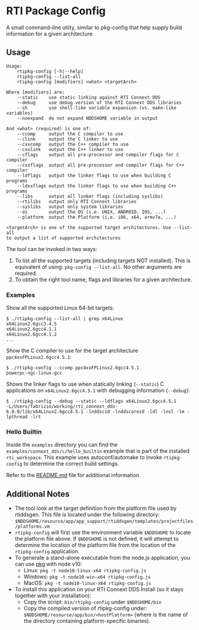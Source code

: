 # RTI Package Config

A small command-line utiity, similar to pkg-config that help supply build information for a given architecture



## Usage

```
Usage:
    rtipkg-config [-h|--help]
    rtipkg-config --list-all
    rtipkg-config [modifiers] <what> <targetArch>

Where [modifiers] are:
    --static    use static linking against RTI Connext DDS
    --debug     use debug version of the RTI Connext DDS libraries
    --sh        use shell-like variable expansion (vs. make-like variables)
    --noexpand  do not expand NDDSHOME variable in output

And <what> (required) is one of:
    --ccomp     output the C compiler to use
    --clink     output the C linker to use
    --cxxcomp   output the C++ compiler to use
    --cxxlink   output the C++ linker to use
    --cflags    output all pre-processor and compiler flags for C compiler
    --cxxflags  output all pre-processor and compiler flags for C++ compiler
    --ldflags   output the linker flags to use when building C programs
    --ldxxflags output the linker flags to use when building C++ programs
    --libs      output all linker flags (including syslibs)
    --rtilibs   output only RTI Connext libraries
    --syslibs   output only system libraries
    --os        output the OS (i.e. UNIX, ANDROID, IOS, ...)
    --platform  output the Platform (i.e. i86, x64, armv7a, ...)

<targetArch> is one of the supported target architectures. Use --list-all
to output a list of supported architectures
```



The tool can be invoked in two ways:

1. To list all the supported targets (including targets NOT installed). This is equivalent of using:
   `pkg-config --list-all`. No other arguments are required.
2. To obtain the right tool name, flags and libraries for a given architecture. 



### Examples

Show all the supported Linux 64-bit targets: 

```
$ ./rtipkg-config --list-all | grep x64Linux
x64Linux2.6gcc3.4.5
x64Linux2.6gcc4.1.1
x64Linux2.6gcc4.1.2
...
```



Show the C compiler to use for the target architecture `ppc4xxFPLinux2.6gcc4.5.1`:

```
$ ./rtipkg-config --ccomp ppc4xxFPLinux2.6gcc4.5.1
powerpc-ngc-linux-gcc
```



Shows the linker flags to use when statically linking (`--static`) C applications on `x64Linux2.6gcc4.5.1` with debugging information (`--debug`):

```
$ ./rtipkg-config --debug --static --ldflags x64Linux2.6gcc4.5.1
-L/Users/fabrizio/working/rti_connext_dds-6.0.0/lib/x64Linux2.6gcc4.5.1 -lnddsczd -lnddscorezd -ldl -lnsl -lm -lpthread -lrt
```



### Hello Builtin

Inside the `examples` directory you can find the `examples/connext_dds/c/hello_builtin` example that is part of the installed `rti_workspace`. This example uses autoconf/automake to invoke `rtipkg-config` to determine the correct build settings. 

Refer to the [README.md](examples/autoconf-hello/README.md) file for additional information.





## Additional Notes

* The tool look at the target definition from the platform file used by rtiddsgen. This file is located under the following directory: `$NDDSHOME/resource/app/app_support/rtiddsgen/templates/projectfiles/platforms.vm`
* `rtipkg-config` will first use the environment variable `$NDDSHOME` to locate the platform file above. If `$NDDSHOME` is not defined, it will attempt to determine the location of the platform file from the location of the `rtipkg-config` application.
* To generate a stand-alone executable from the node.js application, you can use [pkg](https://www.npmjs.com/package/pkg) with node v10:
  * Linux: `pkg -t node10-linux-x64 rtipkg-config.js`
  * Windows:  `pkg -t node10-win-x64 rtipkg-config.js`
  * MacOS: `pkg -t node10-linux-x64 rtipkg-config.js`
* To install this application on your RTI Connext DDS Install (so it stays together with your installation):
  * Copy the script: `bin/rtipkg-config` under `$NDDSHOME/bin`
  * Copy the compiled version of rtipkg-config under: `$NDDSHOME/resource/app/bin/<hostPlatform>` (where <hostPlatform> is the name of the directory containing platform-specific binaries).